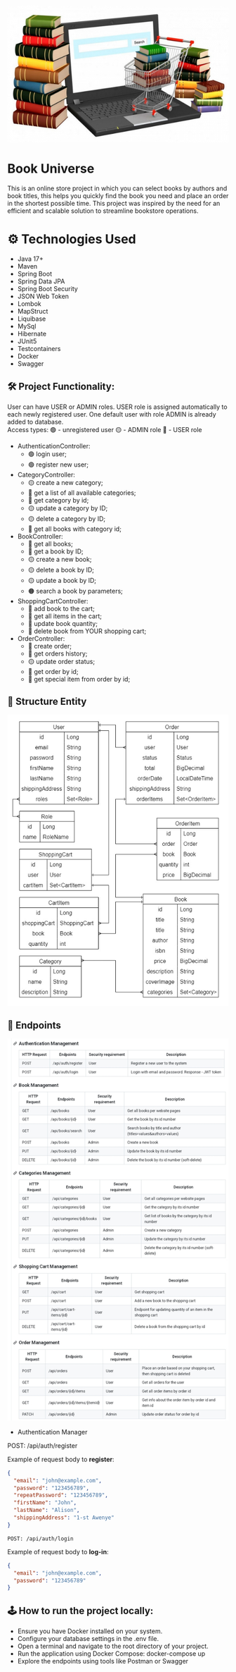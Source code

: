 ![BookStoreImage.jpg](Images/BookStoreImage.jpg)

# **Book Universe**

This is an online store project in which you can select books by authors and book titles, 
this helps you quickly find the book you need and place an order in the shortest possible time.
This project was inspired by the need for an efficient and scalable solution to streamline bookstore operations.

#  ⚙️ Technologies Used
* Java 17+
* Maven
* Spring Boot
* Spring Data JPA
* Spring Boot Security
* JSON Web Token
* Lombok
* MapStruct
* Liquibase
* MySql
* Hibernate
* JUnit5
* Testcontainers
* Docker
* Swagger

## 🛠️ Project Functionality:

User can have USER or ADMIN roles. USER role is assigned automatically to each newly registered user. One default user with role ADMIN is already added to database. <br />
Access types: 🟢 - unregistered user 🟡 - ADMIN role 🔴 - USER role
* AuthenticationController:
    * 🟢 login user;
    * 🟢 register new user;
* CategoryController:
    * 🟡 create a new category;
    * 🔴 get a list of all available categories;
    * 🔴 get category by id;
    * 🟡 update a category by ID;
    * 🟡 delete a category by ID;
    * 🔴 get all books with category id;
* BookController:
    * 🔴 get all books;
    * 🔴 get a book by ID;
    * 🟡 create a new book;
    * 🟡 delete a book by ID;
    * 🟡 update a book by ID;
    * 🟠 search a book by parameters;
* ShoppingCartController:
    * 🔴 add book to the cart;
    * 🔴 get all items in the cart;
    * 🔴 update book quantity;
    * 🔴 delete book from YOUR shopping cart;
* OrderController:
    * 🔴 create order;
    * 🔴 get orders history;
    * 🟡 update order status;
    * 🔴 get order by id;
    * 🔴 get special item from order by id;

## 🔗 Structure Entity 
![Structure.jpg](Images/Structure.jpg)

## 🔗 Endpoints
![Endpoints.jpg](Images/Endpoints.jpg)

* Authentication Manager 

POST: /api/auth/register

Example of request body to **register**:

```json
{
  "email": "john@example.com",
  "password": "123456789",
  "repeatPassword": "123456789",
  "firstName": "John",
  "lastName": "Alison",
  "shippingAddress": "1-st Awenye"
}
```
``` 
POST: /api/auth/login
```
Example of request body to **log-in**:

```json
{
  "email": "john@example.com",
  "password": "123456789"
}
```

## 🕹️ How to run the project locally:
* Ensure you have Docker installed on your system.
* Configure your database settings in the .env file.
* Open a terminal and navigate to the root directory of your project.
* Run the application using Docker Compose: docker-compose up
* Explore the endpoints using tools like Postman or Swagger
